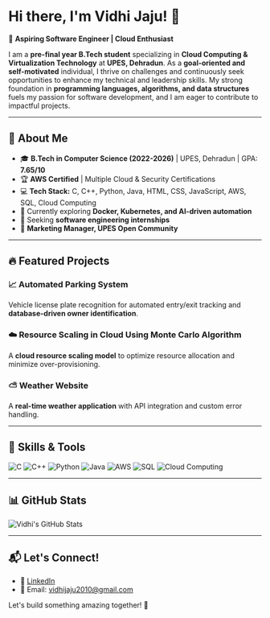 # Hi there, I'm Vidhi Jaju! 👋

🚀 **Aspiring Software Engineer | Cloud Enthusiast**

I am a **pre-final year B.Tech student** specializing in **Cloud Computing & Virtualization Technology** at **UPES, Dehradun**. As a **goal-oriented and self-motivated** individual, I thrive on challenges and continuously seek opportunities to enhance my technical and leadership skills. My strong foundation in **programming languages, algorithms, and data structures** fuels my passion for software development, and I am eager to contribute to impactful projects.

---

## 🌟 About Me
- 🎓 **B.Tech in Computer Science (2022-2026)** | UPES, Dehradun | GPA: **7.65/10**
- 🏆 **AWS Certified** | Multiple Cloud & Security Certifications
- 💻 **Tech Stack:** C, C++, Python, Java, HTML, CSS, JavaScript, AWS, SQL, Cloud Computing
- 🌱 Currently exploring **Docker, Kubernetes, and AI-driven automation**
- 🎯 Seeking **software engineering internships** 
- 🤝 **Marketing Manager, UPES Open Community**
  
---

## 🔥 Featured Projects

### 📈 Automated Parking System
Vehicle license plate recognition for automated entry/exit tracking and **database-driven owner identification**.

### ☁️ Resource Scaling in Cloud Using Monte Carlo Algorithm
A **cloud resource scaling model** to optimize resource allocation and minimize over-provisioning.

### ⛅ Weather Website
A **real-time weather application** with API integration and custom error handling.

---

## 🚀 Skills & Tools
![C](https://img.shields.io/badge/-C-blue?style=flat&logo=c)
![C++](https://img.shields.io/badge/-C++-blue?style=flat&logo=c%2B%2B)
![Python](https://img.shields.io/badge/-Python-yellow?style=flat&logo=python)
![Java](https://img.shields.io/badge/-Java-orange?style=flat&logo=java)
![AWS](https://img.shields.io/badge/-AWS-orange?style=flat&logo=amazon-aws)
![SQL](https://img.shields.io/badge/-SQL-lightgrey?style=flat&logo=mysql)
![Cloud Computing](https://img.shields.io/badge/-CloudComputing-darkblue?style=flat&logo=cloud)

---

## 📊 GitHub Stats
![Vidhi's GitHub Stats](https://github-readme-stats.vercel.app/api?username=vidhi-jaju&show_icons=true&theme=radical)

---

## 📬 Let's Connect!
- 💼 [LinkedIn](https://www.linkedin.com/in/vidhi-jaju4274/)
- 📧 Email: vidhijaju2010@gmail.com

Let's build something amazing together! 🚀

